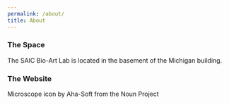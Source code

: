 ```yaml
---
permalink: /about/
title: About
---
```

### The Space

The SAIC Bio-Art Lab is located in the basement of the Michigan building.

### The Website

Microscope icon by Aha-Soft from the Noun Project
